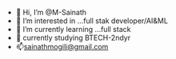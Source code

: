 - 👋 Hi, I’m @M-Sainath
- 👀 I’m interested in ...full stak developer/AI&ML
- 🌱 I’m currently learning ...full stack
- 💞️ currently studying BTECH-2ndyr
- 📫sainathmogili@gmail.com

<!---.
--->

